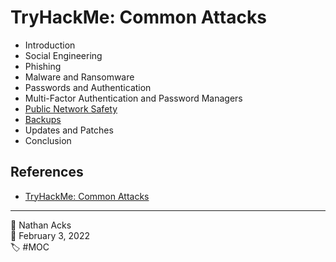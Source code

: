 # TryHackMe: Common Attacks

* Introduction
* Social Engineering
* Phishing
* Malware and Ransomware
* Passwords and Authentication
* Multi-Factor Authentication and Password Managers
* [Public Network Safety](../log/2022-02-03-tryhackme-common-attacks-and-pwnkit.md)
* [Backups](../log/2022-02-03-tryhackme-common-attacks-and-pwnkit.md)
* Updates and Patches
* Conclusion

## References

* [TryHackMe: Common Attacks](https://tryhackme.com/room/commonattacks)

- - - -

👤 Nathan Acks  
📅 February 3, 2022  
🏷️ #MOC
